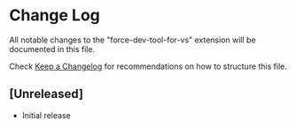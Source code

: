 # Change Log
All notable changes to the "force-dev-tool-for-vs" extension will be documented in this file.

Check [Keep a Changelog](http://keepachangelog.com/) for recommendations on how to structure this file.

## [Unreleased]
- Initial release